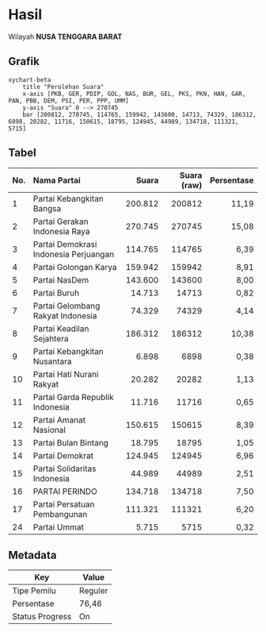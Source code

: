 # Hasil

Wilayah **NUSA TENGGARA BARAT**

## Grafik

```mermaid
xychart-beta
    title "Perolehan Suara"
    x-axis [PKB, GER, PDIP, GOL, NAS, BUR, GEL, PKS, PKN, HAN, GAR, PAN, PBB, DEM, PSI, PER, PPP, UMM]
    y-axis "Suara" 0 --> 270745
    bar [200812, 270745, 114765, 159942, 143600, 14713, 74329, 186312, 6898, 20282, 11716, 150615, 18795, 124945, 44989, 134718, 111321, 5715]
```

## Tabel

| No. | Nama Partai                           | Suara   | Suara (raw) | Persentase |
|:--- |:------------------------------------- | -------:| -----------:| ----------:|
| 1   | Partai Kebangkitan Bangsa             | 200.812 | 200812      | 11,19      |
| 2   | Partai Gerakan Indonesia Raya         | 270.745 | 270745      | 15,08      |
| 3   | Partai Demokrasi Indonesia Perjuangan | 114.765 | 114765      | 6,39       |
| 4   | Partai Golongan Karya                 | 159.942 | 159942      | 8,91       |
| 5   | Partai NasDem                         | 143.600 | 143600      | 8,00       |
| 6   | Partai Buruh                          | 14.713  | 14713       | 0,82       |
| 7   | Partai Gelombang Rakyat Indonesia     | 74.329  | 74329       | 4,14       |
| 8   | Partai Keadilan Sejahtera             | 186.312 | 186312      | 10,38      |
| 9   | Partai Kebangkitan Nusantara          | 6.898   | 6898        | 0,38       |
| 10  | Partai Hati Nurani Rakyat             | 20.282  | 20282       | 1,13       |
| 11  | Partai Garda Republik Indonesia       | 11.716  | 11716       | 0,65       |
| 12  | Partai Amanat Nasional                | 150.615 | 150615      | 8,39       |
| 13  | Partai Bulan Bintang                  | 18.795  | 18795       | 1,05       |
| 14  | Partai Demokrat                       | 124.945 | 124945      | 6,96       |
| 15  | Partai Solidaritas Indonesia          | 44.989  | 44989       | 2,51       |
| 16  | PARTAI PERINDO                        | 134.718 | 134718      | 7,50       |
| 17  | Partai Persatuan Pembangunan          | 111.321 | 111321      | 6,20       |
| 24  | Partai Ummat                          | 5.715   | 5715        | 0,32       |


## Metadata

| Key             | Value   |
| --------------- | ------- |
| Tipe Pemilu     | Reguler |
| Persentase      | 76,46   |
| Status Progress | On      |



